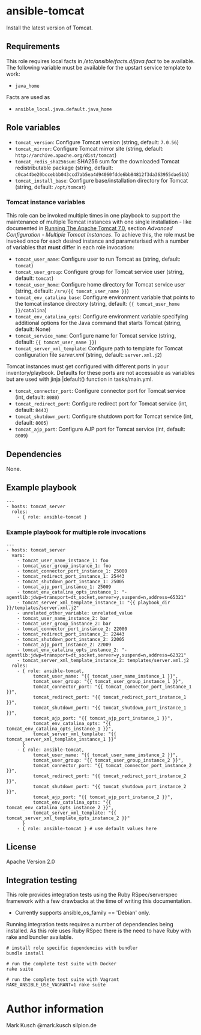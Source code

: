 # ansible-tomcat

Install the latest version of Tomcat.

## Requirements

This role requires local facts in */etc/ansible/facts.d/java.fact*
to be available. The following variable must be available for the
upstart service template to work:

* ``java_home``

Facts are used as

* ``ansible_local.java.default.java_home``

## Role variables

* ``tomcat_version``: Configure Tomcat version (string, default: ``7.0.56``)
* ``tomcat_mirror``: Configure Tomcat mirror site (string, default: ``http://archive.apache.org/dist/tomcat``)
* ``tomcat_redis_sha256sum``: SHA256 sum for the downloaded Tomcat redistributable package (string, default: ``c0ca44be20bccebbb043ccd7ab5ea4d94060fdde6bb84812f3da363955dae5bb``)
* ``tomcat_install_base``: Configure base/installation directory for Tomcat (string, default: ``/opt/tomcat``)

### Tomcat instance variables

This role can be invoked multiple times in one playbook to support the maintenance
of multiple Tomcat instances with one single installation - like documented in
[Running The Apache Tomcat 7.0](http://tomcat.apache.org/tomcat-7.0-doc/RUNNING.txt),
section *Advanced Configuration - Multiple Tomcat Instances*. To achieve this, the
role must be invoked once for each desired instance and parameterised with a number
of variables that **must** differ in each role invocation:

* ``tomcat_user_name``: Configure user to run Tomcat as (string, default: ``tomcat``)
* ``tomcat_user_group``: Configure group for Tomcat service user (string, default: ``tomcat``)
* ``tomcat_user_home``: Configure home directory for Tomcat service user (string, default: ``/srv/{{ tomcat_user_name }}``)
* ``tomcat_env_catalina_base``: Configure environment variable that points to the tomcat instance directory (string, default: ``{{ tomcat_user_home }}/catalina``)
* ``tomcat_env_catalina_opts``: Configure environment variable specifying additional options for the Java command that starts Tomcat (string, default: None)
* ``tomcat_service_name``: Configure name for Tomcat service (string, default: ``{{ tomcat_user_name }}``)
* ``tomcat_server_xml_template``: Configure path to template for Tomcat configuration file _server.xml_ (string, default: ``server.xml.j2``)

Tomcat instances must get configured with different ports in your inventory/playbook.
Defaults for these ports are not accessable as variables but are used with jinja |default()
function in tasks/main.yml.

* ``tomcat_connector_port``: Configure connector port for Tomcat service (int, default: ``8080``)
* ``tomcat_redirect_port``: Configure redirect port for Tomcat service (int, default: ``8443``)
* ``tomcat_shutdown_port``: Configure shutdown port for Tomcat service (int, default: ``8005``)
* ``tomcat_ajp_port``: Configure AJP port for Tomcat service (int, default: ``8009``)

## Dependencies

None.

## Example playbook

    ---
    - hosts: tomcat_server
      roles:
        - { role: ansible-tomcat }

### Example playbook for multiple role invocations

    ---
    - hosts: tomcat_server
      vars:
        - tomcat_user_name_instance_1: foo
        - tomcat_user_group_instance_1: foo
        - tomcat_connector_port_instance_1: 25080
        - tomcat_redirect_port_instance_1: 25443
        - tomcat_shutdown_port_instance_1: 25005
        - tomcat_ajp_port_instance_1: 25009
        - tomcat_env_catalina_opts_instance_1: "-agentlib:jdwp=transport=dt_socket,server=y,suspend=n,address=65321"
        - tomcat_server_xml_template_instance_1: "{{ playbook_dir }}/templates/server.xml.j2"
        - unrelated_other_variable: unrelated_value
        - tomcat_user_name_instance_2: bar
        - tomcat_user_group_instance_2: bar
        - tomcat_connector_port_instance_2: 22080
        - tomcat_redirect_port_instance_2: 22443
        - tomcat_shutdown_port_instance_2: 22005
        - tomcat_ajp_port_instance_2: 22009
        - tomcat_env_catalina_opts_instance_2: "-agentlib:jdwp=transport=dt_socket,server=y,suspend=n,address=62321"
        - tomcat_server_xml_template_instance_2: templates/server.xml.j2
      roles:
        - { role: ansible-tomcat,
              tomcat_user_name: "{{ tomcat_user_name_instance_1 }}",
              tomcat_user_group: "{{ tomcat_user_group_instance_1 }}",
              tomcat_connector_port: "{{ tomcat_connector_port_instance_1 }}",
              tomcat_redirect_port: "{{ tomcat_redirect_port_instance_1 }}",
              tomcat_shutdown_port: "{{ tomcat_shutdown_port_instance_1 }}",
              tomcat_ajp_port: "{{ tomcat_ajp_port_instance_1 }}",
              tomcat_env_catalina_opts: "{{ tomcat_env_catalina_opts_instance_1 }}",
              tomcat_server_xml_template: "{{ tomcat_server_xml_template_instance_1 }}"
          }
        - { role: ansible-tomcat,
              tomcat_user_name: "{{ tomcat_user_name_instance_2 }}",
              tomcat_user_group: "{{ tomcat_user_group_instance_2 }}",
              tomcat_connector_port: "{{ tomcat_connector_port_instance_2 }}",
              tomcat_redirect_port: "{{ tomcat_redirect_port_instance_2 }}",
              tomcat_shutdown_port: "{{ tomcat_shutdown_port_instance_2 }}",
              tomcat_ajp_port: "{{ tomcat_ajp_port_instance_2 }}",
              tomcat_env_catalina_opts: "{{ tomcat_env_catalina_opts_instance_2 }}",
              tomcat_server_xml_template: "{{ tomcat_server_xml_template_opts_instance_2 }}"
          }
        - { role: ansible-tomcat } # use default values here

## License

Apache Version 2.0

## Integration testing

This role provides integration tests using the Ruby RSpec/serverspec framework
with a few drawbacks at the time of writing this documentation.

- Currently supports ansible_os_family == 'Debian' only.

Running integration tests requires a number of dependencies being
installed. As this role uses Ruby RSpec there is the need to have
Ruby with rake and bundler available.

    # install role specific dependencies with bundler
    bundle install

<!-- -->

    # run the complete test suite with Docker
    rake suite

<!-- -->

    # run the complete test suite with Vagrant
    RAKE_ANSIBLE_USE_VAGRANT=1 rake suite

# Author information

Mark Kusch @mark.kusch silpion.de


<!-- vim: set ts=4 sw=4 et nofen: -->
